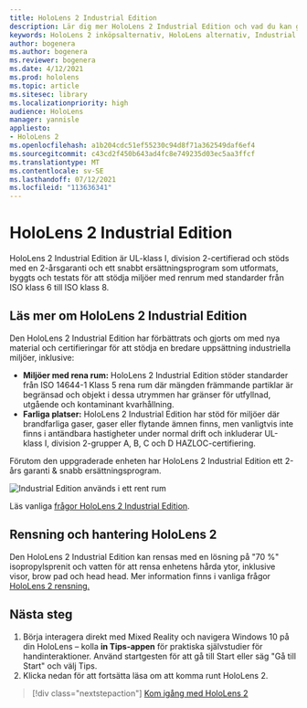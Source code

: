 ```yaml
---
title: HoloLens 2 Industrial Edition
description: Lär dig mer HoloLens 2 Industrial Edition och vad du kan göra när du har skaffat en egen.
keywords: HoloLens 2 inköpsalternativ, HoloLens alternativ, Industrial Edition
author: bogenera
ms.author: bogenera
ms.reviewer: bogenera
ms.date: 4/12/2021
ms.prod: hololens
ms.topic: article
ms.sitesec: library
ms.localizationpriority: high
audience: HoloLens
manager: yannisle
appliesto:
- HoloLens 2
ms.openlocfilehash: a1b204cdc51ef55230c94d8f71a362549daf6ef4
ms.sourcegitcommit: c43cd2f450b643ad4fc8e749235d03ec5aa3ffcf
ms.translationtype: MT
ms.contentlocale: sv-SE
ms.lasthandoff: 07/12/2021
ms.locfileid: "113636341"
---
```

# <a name="hololens-2-industrial-edition"></a>HoloLens 2 Industrial Edition

HoloLens 2 Industrial Edition är UL-klass I, division 2-certifierad och stöds med en 2-årsgaranti och ett snabbt ersättningsprogram som utformats, byggts och testats för att stödja miljöer med renrum med standarder från ISO klass 6 till ISO klass 8.

## <a name="learn-about-hololens-2-industrial-edition"></a>Läs mer om HoloLens 2 Industrial Edition

Den HoloLens 2 Industrial Edition har förbättrats och gjorts om med nya material och certifieringar för att stödja en bredare uppsättning industriella miljöer, inklusive:

- **Miljöer med rena rum:** HoloLens 2 Industrial Edition stöder standarder från ISO 14644-1 Klass 5 rena rum där mängden främmande partiklar är begränsad och objekt i dessa utrymmen har gränser för utfyllnad, utgående och kontaminant kvarhållning.
- **Farliga platser:** HoloLens 2 Industrial Edition har stöd för miljöer där brandfarliga gaser, gaser eller flytande ämnen finns, men vanligtvis inte finns i antändbara hastigheter under normal drift och inkluderar UL-klass I, division 2-grupper A, B, C och D HAZLOC-certifiering.

Förutom den uppgraderade enheten har HoloLens 2 Industrial Edition ett 2-års garanti & snabb ersättningsprogram.

![Industrial Edition används i ett rent rum](./images/ie-small-pic.png)

Läs vanliga [frågor HoloLens 2 Industrial Edition](hololens2-industrial-edition-faq.md).

## <a name="cleaning-and-handling-hololens-2"></a>Rensning och hantering HoloLens 2

Den HoloLens 2 Industrial Edition kan rensas med en lösning på "70 %" isopropylsprenit och vatten för att rensa enhetens hårda ytor, inklusive visor, brow pad och head head. Mer information finns i vanliga frågor [HoloLens 2 rensning.](/hololens/hololens2-maintenance)

## <a name="next-steps"></a>Nästa steg

1. Börja interagera direkt med Mixed Reality och navigera Windows 10 på din HoloLens – kolla **in Tips-appen** för praktiska självstudier för handinteraktioner. Använd startgesten för att gå till Start eller säg "Gå till Start" och välj Tips.
1. Klicka nedan för att fortsätta läsa om att komma runt HoloLens 2.

> [!div class="nextstepaction"]
> [Kom igång med HoloLens 2](hololens2-basic-usage.md)